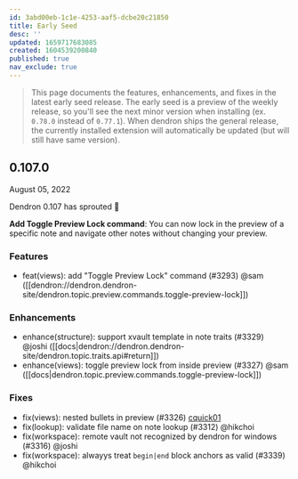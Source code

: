 ```yaml
---
id: 3abd00eb-1c1e-4253-aaf5-dcbe20c21850
title: Early Seed
desc: ''
updated: 1659717683085
created: 1604539200840
published: true
nav_exclude: true
---
```


> This page documents the features, enhancements, and fixes in the latest early seed release. The early seed is a preview of the weekly release, so you'll see the next minor version when installing (ex. `0.78.0` instead of `0.77.1`). When dendron ships the general release, the currently installed extension will automatically be updated (but will still have same version).

## 0.107.0
August 05, 2022

Dendron 0.107 has sprouted 🌱


**Add Toggle Preview Lock command**: You can now lock in the preview of a specific note and navigate other notes without changing your preview.

### Features
- feat(views): add "Toggle Preview Lock" command (#3293) @sam ([[dendron://dendron.dendron-site/dendron.topic.preview.commands.toggle-preview-lock]])

### Enhancements
- enhance(structure): support xvault template in note traits (#3329) @joshi ([[docs|dendron://dendron.dendron-site/dendron.topic.traits.api#return]])
- enhance(views): toggle preview lock from inside preview (#3327) @sam ([[docs|dendron.topic.preview.commands.toggle-preview-lock]])

### Fixes
- fix(views): nested bullets in preview (#3326) [cquick01](https://github.com/cquick01)
- fix(lookup): validate file name on note lookup (#3312) @hikchoi
- fix(workspace): remote vault not recognized by dendron for windows (#3316) @joshi
- fix(workspace): alwayys treat `begin|end` block anchors as valid (#3339) @hikchoi
